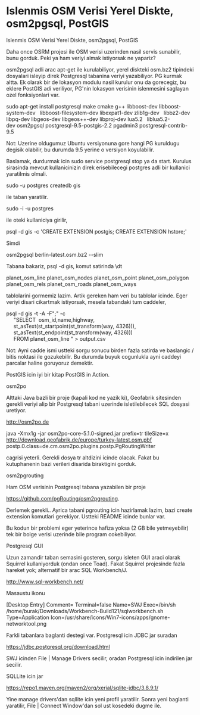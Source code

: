 # Islenmis OSM Verisi Yerel Diskte, osm2pgsql, PostGIS


Islenmis OSM Verisi Yerel Diskte, osm2pgsql, PostGIS




Daha once OSRM projesi ile OSM verisi uzerinden nasil servis sunabilir, bunu gorduk. Peki ya ham veriyi almak istiyorsak ne yapariz?

osm2pgsql adli arac apt-get ile kurulabiliyor, yerel diskteki osm.bz2 tipindeki dosyalari isleyip direk Postgresql tabanina veriyi yazabiliyor. PG kurmak altta. Ek olarak bir de lokasyon modulu nasil kurulur onu da gorecegiz, bu eklere PostGIS adi veriliyor, PG'nin lokasyon verisinin islenmesini saglayan ozel fonksiyonlari var.

sudo apt-get install postgresql make cmake g++ libboost-dev libboost-system-dev   libboost-filesystem-dev libexpat1-dev zlib1g-dev   libbz2-dev libpq-dev libgeos-dev libgeos++-dev libproj-dev lua5.2   liblua5.2-dev osm2pgsql postgresql-9.5-postgis-2.2 pgadmin3 postgresql-contrib-9.5

Not: Uzerine oldugumuz Ubuntu versiyonuna gore hangi PG kuruldugu degisik olabilir, bu durumda 9.5 yerine o versiyon koyulabilir.

Baslamak, durdurmak icin sudo service postgresql stop ya da start. Kurulus sirasinda mevcut kullanicinizin direk erisebilecegi postgres adli bir kullanici yaratilmis olmali.

sudo -u postgres createdb gis

ile taban yaratilir.

sudo -i -u postgres

ile oteki kullaniciya girilir,

psql -d gis -c 'CREATE EXTENSION postgis; CREATE EXTENSION hstore;'

Simdi

osm2pgsql berlin-latest.osm.bz2 --slim

Tabana bakariz, psql -d gis, komut satirinda \dt

planet_osm_line 
planet_osm_nodes
planet_osm_point
planet_osm_polygon
planet_osm_rels 
planet_osm_roads
planet_osm_ways 


tablolarini gormemiz lazim. Artik gereken ham veri bu tablolar icinde. Eger veriyi disari cikartmak istiyorsak, mesela tabandaki tum caddeler,

psql -d gis -t -A -F";" -c \
     "SELECT  osm_id,name,highway,\
     st_asText(st_startpoint(st_transform(way, 4326))), \
     st_asText(st_endpoint(st_transform(way, 4326))) \
     FROM planet_osm_line " > output.csv


Not: Ayni cadde ismi ustteki sorgu sonucu birden fazla satirda ve baslangic / bitis noktasi ile gozukebilir. Bu durumda buyuk cogunlukla ayni caddeyi parcalar haline goruyoruz demektir.

PostGIS icin iyi bir kitap PostGIS in Action.

osm2po

Alttaki Java bazli bir proje (kapali kod ne yazik ki), Geofabrik sitesinden gerekli veriyi alip bir Postgresql tabani uzerinde isletilebilecek SQL dosyasi uretiyor.

http://osm2po.de

java -Xmx1g -jar osm2po-core-5.1.0-signed.jar prefix=tr tileSize=x http://download.geofabrik.de/europe/turkey-latest.osm.pbf postp.0.class=de.cm.osm2po.plugins.postp.PgRoutingWriter


cagrisi yeterli. Gerekli dosya tr altdizini icinde olacak. Fakat bu kutuphanenin bazi verileri disarida biraktigini gorduk.

osm2pgrouting

Ham OSM verisinin Postgresql tabana yazabilen bir proje

https://github.com/pgRouting/osm2pgrouting.

Derlemek gerekli.. Ayrica tabani pgrouting icin hazirlamak lazim, bazi create extension komutlari gerekiyor. Ustteki README icinde bunlar var.

Bu kodun bir problemi eger yeterince hafiza yoksa (2 GB bile yetmeyebilir) tek bir bolge verisi uzerinde bile program cokebiliyor.

Postgresql GUI

Uzun zamandir taban semasini gosteren, sorgu isleten GUI araci olarak Squirrel kullaniyorduk (ondan once Toad). Fakat Squirrel projesinde fazla hareket yok; alternatif bir arac SQL Workbench/J.

http://www.sql-workbench.net/

Masaustu ikonu

[Desktop Entry]
Comment=
Terminal=false
Name=SWJ
Exec=/bin/sh /home/burak/Downloads/Workbench-Build121/sqlworkbench.sh
Type=Application
Icon=/usr/share/icons/Win7-icons/apps/gnome-networktool.png

Farkli tabanlara baglanti destegi var. Postgresql icin JDBC jar suradan

https://jdbc.postgresql.org/download.html

SWJ icinden File | Manage Drivers secilir, oradan Postgresql icin indirilen jar secilir.

SQLLite icin jar

https://repo1.maven.org/maven2/org/xerial/sqlite-jdbc/3.8.9.1/

Yine manage drivers'dan sqllite icin yeni profil yaratilir. Sonra yeni baglanti yaratilir, File | Connect Window'dan sol ust kosedeki dugme ile.







